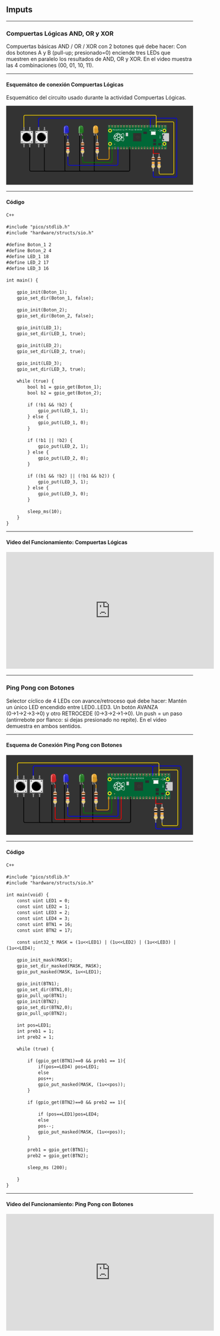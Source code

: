 ## Imputs

---

### Compuertas Lógicas AND, OR y XOR

Compuertas básicas AND / OR / XOR con 2 botones qué debe hacer: Con dos botones A y B (pull-up; presionado=0) enciende tres LEDs que muestren en paralelo los resultados de AND, OR y XOR. En el video muestra las 4 combinaciones (00, 01, 10, 11).

---

#### Esquemátco de conexión Compuertas Lógicas

Esquemático del circuito usado durante la actividad Compuertas Lógicas.

![Diagrama del sistema](../recursos/imgs/esquematico_compuertas_tarea3.png)

---

#### Código

``` codigo
C++

#include "pico/stdlib.h"
#include "hardware/structs/sio.h"

#define Boton_1 2
#define Boton_2 4
#define LED_1 18
#define LED_2 17
#define LED_3 16

int main() {

    gpio_init(Boton_1);
    gpio_set_dir(Boton_1, false);

    gpio_init(Boton_2);
    gpio_set_dir(Boton_2, false);

    gpio_init(LED_1);
    gpio_set_dir(LED_1, true);

    gpio_init(LED_2);
    gpio_set_dir(LED_2, true);

    gpio_init(LED_3);
    gpio_set_dir(LED_3, true);

    while (true) {
        bool b1 = gpio_get(Boton_1);
        bool b2 = gpio_get(Boton_2);

        if (!b1 && !b2) {
            gpio_put(LED_1, 1);
        } else {
            gpio_put(LED_1, 0);
        }

        if (!b1 || !b2) {
            gpio_put(LED_2, 1);
        } else {
            gpio_put(LED_2, 0);
        }

        if ((b1 && !b2) || (!b1 && b2)) {
            gpio_put(LED_3, 1);
        } else {
            gpio_put(LED_3, 0);
        }

        sleep_ms(10); 
    }
}

```

---

#### Video del Funcionamiento: Compuertas Lógicas

<iframe width="560" height="315" src="https://www.youtube.com/embed/MD8Lvo2fJZ4?si=GZWm4bQJwXlk-F4J" title="YouTube video player" frameborder="0" allow="accelerometer; autoplay; clipboard-write; encrypted-media; gyroscope; picture-in-picture; web-share" referrerpolicy="strict-origin-when-cross-origin" allowfullscreen></iframe>

---

### Ping Pong con Botones

Selector cíclico de 4 LEDs con avance/retroceso qué debe hacer: Mantén un único LED encendido entre LED0..LED3. Un botón AVANZA (0→1→2→3→0) y otro RETROCEDE (0→3→2→1→0). Un push = un paso (antirrebote por flanco: si dejas presionado no repite). En el video demuestra en ambos sentidos.

---

#### Esquema de Conexión Ping Pong con Botones

![Diagrama del sistema](../recursos/imgs/esquematico_ping_tarea3.png)

---

#### Código

``` codigo
C++

#include "pico/stdlib.h"
#include "hardware/structs/sio.h"

int main(void) {
    const uint LED1 = 0;
    const uint LED2 = 1; 
    const uint LED3 = 2;
    const uint LED4 = 3;       
    const uint BTN1 = 16;
    const uint BTN2 = 17; 

    const uint32_t MASK = (1u<<LED1) | (1u<<LED2) | (1u<<LED3) | (1u<<LED4);

    gpio_init_mask(MASK);
    gpio_set_dir_masked(MASK, MASK);  
    gpio_put_masked(MASK, 1u<<LED1); 

    gpio_init(BTN1);
    gpio_set_dir(BTN1,0);
    gpio_pull_up(BTN1);   
    gpio_init(BTN2);
    gpio_set_dir(BTN2,0);
    gpio_pull_up(BTN2); 

    int pos=LED1;
    int preb1 = 1;
    int preb2 = 1;

    while (true) {

        if (gpio_get(BTN1)==0 && preb1 == 1){
            if(pos==LED4) pos=LED1;
            else 
            pos++;
            gpio_put_masked(MASK, (1u<<pos));
        }

        if (gpio_get(BTN2)==0 && preb2 == 1){

            if (pos==LED1)pos=LED4;
            else 
            pos--;
            gpio_put_masked(MASK, (1u<<pos));
        }

        preb1 = gpio_get(BTN1);
        preb2 = gpio_get(BTN2);

        sleep_ms (200);

    }
}

```

---

#### Video del Funcionamiento: Ping Pong con Botones

<iframe width="560" height="315" src="https://www.youtube.com/embed/O4gaQW-YsDw?si=5BoyQ03gQ8n0L9by" title="YouTube video player" frameborder="0" allow="accelerometer; autoplay; clipboard-write; encrypted-media; gyroscope; picture-in-picture; web-share" referrerpolicy="strict-origin-when-cross-origin" allowfullscreen></iframe>